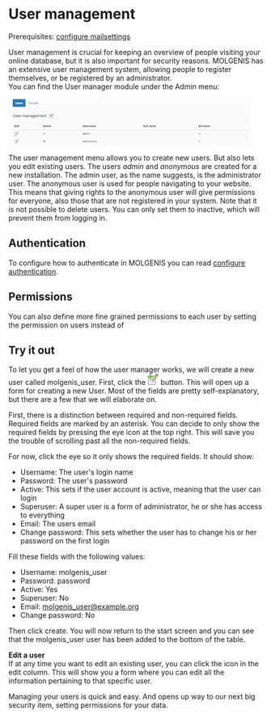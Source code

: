 # User management

Prerequisites: [configure mailsettings](../guide-mailsettings.md)

User management is crucial for keeping an overview of people visiting your online database,
but it is also important for security reasons. MOLGENIS has an extensive user management system,
allowing people to register themselves, or be registered by an administrator.  
You can find the User manager module under the Admin menu:

![Menu manager screen](../../../images/user_manager.png?raw=true, "user manager")

The user management menu allows you to create new users.
But also lets you edit existing users.
The users *admin* and *anonymous* are created for a new installation.
The admin user, as the name suggests, is the administrator user.
The anonymous user is used for people navigating to your website.
This means that giving rights to the anonymous user will give permissions for everyone,
also those that are not registered in your system.
Note that it is not possible to delete users.
You can only set them to inactive, which will prevent them from logging in.

## Authentication

To configure how to authenticate in MOLGENIS you can read [configure authentication](guide-authentication.md).

## Permissions

You can also define more fine grained permissions to each user by setting the permission on users instead of

## Try it out
To let you get a feel of how the user manager works, we will create a new user called molgenis_user.
First, click the ![New button](../../../images/new.png?raw=true, "new button") button.
This will open up a form for creating a new User.
Most of the fields are pretty self-explanatory, but there are a few that we will elaborate on.

First, there is a distinction between required and non-required fields. Required fields are marked by an asterisk.
You can decide to only show the required fields by pressing the eye icon at the top right.
This will save you the trouble of scrolling past all the non-required fields.

For now, click the eye so it only shows the required fields. It should show:

*  Username: The user's login name
*  Password: The user's password
*  Active: This sets if the user account is active, meaning that the user can login
*  Superuser: A super user is a form of administrator, he or she has access to everything
*  Email: The users email
*  Change password: This sets whether the user has to change his or her password on the first login

Fill these fields with the following values:

*  Username: molgenis_user
*  Password: password
*  Active: Yes
*  Superuser: No
*  Email: molgenis_user@example.org
*  Change password: No

Then click create.
You will now return to the start screen and you can see that the molgenis_user user has been added to the bottom of the table.

**Edit a user**  
If at any time you want to edit an existing user, you can click the icon in the edit column. This will show you a form where you can edit all the information pertaining to that specific user.

Managing your users is quick and easy. And opens up way to our next big security item, setting permissions for your data.
